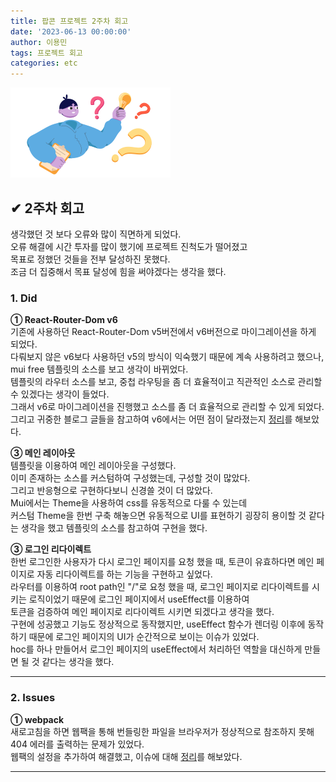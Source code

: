 ```yaml
---
title: 팝콘 프로젝트 2주차 회고
date: '2023-06-13 00:00:00'
author: 이용민
tags: 프로젝트 회고
categories: etc
---
```


![insight_boy.png](insight_boy.png)

## ✔ 2주차 회고

생각했던 것 보다 오류와 많이 직면하게 되었다.  
오류 해결에 시간 투자를 많이 했기에 프로젝트 진척도가 떨어졌고  
목표로 정했던 것들을 전부 달성하진 못했다.  
조금 더 집중해서 목표 달성에 힘을 써야겠다는 생각을 했다.

### 1. Did

**① React-Router-Dom v6**  
기존에 사용하던 React-Router-Dom v5버전에서 v6버전으로 마이그레이션을 하게 되었다.  
다뤄보지 않은 v6보다 사용하던 v5의 방식이 익숙했기 때문에 계속 사용하려고 했으나,
mui free 템플릿의 소스를 보고 생각이 바뀌었다.  
템플릿의 라우터 소스를 보고, 중첩 라우팅을 좀 더 효율적이고 직관적인 소스로 관리할 수 있겠다는 생각이 들었다.  
그래서 v6로 마이그레이션을 진행했고 소스를 좀 더 효율적으로 관리할 수 있게 되었다.  
그리고 귀중한 블로그 글들을 참고하여 v6에서는 어떤 점이 달라졌는지 [정리](https://slowteady.github.io/react/react-04/)를 해보았다.

**③ 메인 레이아웃**  
템플릿을 이용하여 메인 레이아웃을 구성했다.  
이미 존재하는 소스를 커스텀하여 구성했는데, 구성할 것이 많았다.  
그리고 반응형으로 구현하다보니 신경쓸 것이 더 많았다.  
Mui에서는 Theme을 사용하여 css를 유동적으로 다룰 수 있는데  
커스텀 Theme을 한번 구축 해놓으면 유동적으로 UI를 표현하기 굉장히 용이할 것 같다는 생각을 했고 템플릿의 소스를 참고하여 구현을 했다.

**③ 로그인 리다이렉트**  
한번 로그인한 사용자가 다시 로그인 페이지를 요청 했을 때, 토큰이 유효하다면 메인 페이지로 자동 리다이렉트를 하는 기능을 구현하고 싶었다.  
라우터를 이용하여 root path인 "/"로 요청 했을 때, 로그인 페이지로 리다이렉트를 시키는 로직이었기 때문에 로그인 페이지에서 useEffect를 이용하여  
토큰을 검증하여 메인 페이지로 리다이렉트 시키면 되겠다고 생각을 했다.  
구현에 성공했고 기능도 정상적으로 동작했지만, useEffect 함수가 렌더링 이후에 동작하기 때문에 로그인 페이지의 UI가 순간적으로 보이는 이슈가 있었다.  
hoc를 하나 만들어서 로그인 페이지의 useEffect에서 처리하던 역할을 대신하게 만들면 될 것 같다는 생각을 했다.

---

### 2. Issues

**① webpack**  
새로고침을 하면 웹팩을 통해 번들링한 파일을 브라우저가 정상적으로 참조하지 못해 404 에러를 출력하는 문제가 있었다.  
웹팩의 설정을 추가하여 해결했고, 이슈에 대해 [정리](https://slowteady.github.io/issues/issues-01/)를 해보았다.  

---
